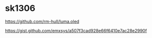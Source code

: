 # sk1306

https://github.com/rm-hull/luma.oled

https://gist.github.com/emxsys/a507f3cad928e66f6410e7ac28e2990f
